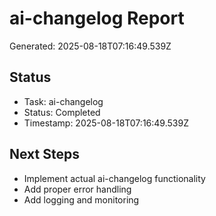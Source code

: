 # ai-changelog Report

Generated: 2025-08-18T07:16:49.539Z

## Status
- Task: ai-changelog
- Status: Completed
- Timestamp: 2025-08-18T07:16:49.539Z

## Next Steps
- Implement actual ai-changelog functionality
- Add proper error handling
- Add logging and monitoring
